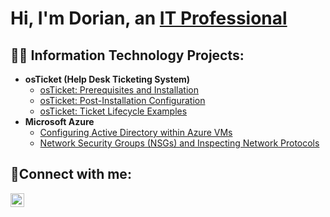 <h1>Hi, I'm Dorian, an <a href="https://linkedin.com/in/dorianvanzant">IT Professional</a></h1>

<h2>👨‍💻 Information Technology Projects:</h2>

- <b>osTicket (Help Desk Ticketing System)</b>
  - [osTicket: Prerequisites and Installation](https://github.com/dorianvanzant/osticket-prereqs)
  - [osTicket: Post-Installation Configuration](https://github.com/dorianvanzant/post-install-config)
  - [osTicket: Ticket Lifecycle Examples](https://github.com/dorianvanzant/ticket-lifecycle)
- <b>Microsoft Azure</b>
  - [Configuring Active Directory within Azure VMs](https://github.com/dorianvanzant/configure-ad)
  - [Network Security Groups (NSGs) and Inspecting Network Protocols](https://github.com/dorianvanzant/azure-network-protocols)

<h2>🤳Connect with me:</h2>

[<img align="left" alt="Josh | LinkedIn" width="22px" src="https://cdn.jsdelivr.net/npm/simple-icons@v3/icons/linkedin.svg" />][linkedin]

[linkedin]: https://linkedin.com/in/dorianvanzant
